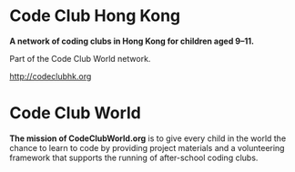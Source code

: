 Code Club Hong Kong
===============

**A network of coding clubs in Hong Kong for children aged 9–11.**

Part of the Code Club World network.

http://codeclubhk.org


Code Club World
===============

**The mission of CodeClubWorld.org** is to give every child in the
world the chance to learn to code by providing project materials and
a volunteering framework that supports the running of after-school
coding clubs.
